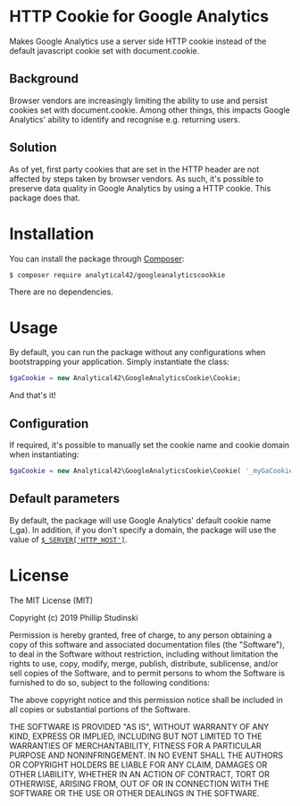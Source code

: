 # HTTP Cookie for Google Analytics

Makes Google Analytics use a server side HTTP cookie instead of the default javascript cookie set with document.cookie.

## Background

Browser vendors are increasingly limiting the ability to use and persist cookies set with document.cookie. Among other things, this impacts Google Analytics' ability to identify and recognise e.g. returning users.

## Solution

As of yet, first party cookies that are set in the HTTP header are not affected by steps taken by browser vendors. As such, it's possible to preserve data quality in Google Analytics by using a HTTP cookie. This package does that.

# Installation

You can install the package through [Composer](https://getcomposer.org/):

```
$ composer require analytical42/googleanalyticscookkie
```

There are no dependencies.

# Usage

By default, you can run the package without any configurations when bootstrapping your application. Simply instantiate the class:

```php
$gaCookie = new Analytical42\GoogleAnalyticsCookie\Cookie;
```

And that's it!

## Configuration

If required, it's possible to manually set the cookie name and cookie domain when instantiating:

```php
$gaCookie = new Analytical42\GoogleAnalyticsCookie\Cookie( '_myGaCookieName', 'mydomain.com' );
```

## Default parameters

By default, the package will use Google Analytics' default cookie name (\_ga). In addition, if you don't specify a domain, the package will use the value of [`$_SERVER['HTTP_HOST']`](http://php.net/manual/en/reserved.variables.server.php).

# License

The MIT License (MIT)

Copyright (c) 2019 Phillip Studinski

Permission is hereby granted, free of charge, to any person obtaining a copy of this software and associated documentation files (the "Software"), to deal in the Software without restriction, including without limitation the rights to use, copy, modify, merge, publish, distribute, sublicense, and/or sell copies of the Software, and to permit persons to whom the Software is furnished to do so, subject to the following conditions:

The above copyright notice and this permission notice shall be included in all copies or substantial portions of the Software.

THE SOFTWARE IS PROVIDED "AS IS", WITHOUT WARRANTY OF ANY KIND, EXPRESS OR IMPLIED, INCLUDING BUT NOT LIMITED TO THE WARRANTIES OF MERCHANTABILITY, FITNESS FOR A PARTICULAR PURPOSE AND NONINFRINGEMENT. IN NO EVENT SHALL THE AUTHORS OR COPYRIGHT HOLDERS BE LIABLE FOR ANY CLAIM, DAMAGES OR OTHER LIABILITY, WHETHER IN AN ACTION OF CONTRACT, TORT OR OTHERWISE, ARISING FROM, OUT OF OR IN CONNECTION WITH THE SOFTWARE OR THE USE OR OTHER DEALINGS IN THE SOFTWARE.

